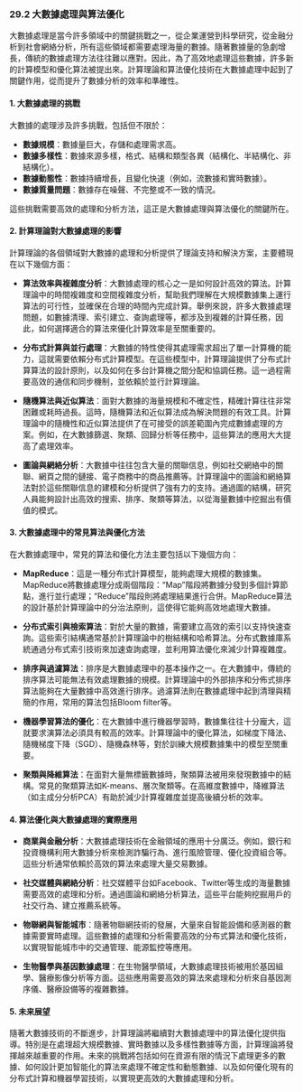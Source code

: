 ### **29.2 大數據處理與算法優化**

大數據處理是當今許多領域中的關鍵挑戰之一，從企業運營到科學研究，從金融分析到社會網絡分析，所有這些領域都需要處理海量的數據。隨著數據量的急劇增長，傳統的數據處理方法往往難以應對。因此，為了高效地處理這些數據，許多新的計算模型和優化算法被提出來。計算理論和算法優化技術在大數據處理中起到了關鍵作用，從而提升了數據分析的效率和準確性。

#### **1. 大數據處理的挑戰**

大數據的處理涉及許多挑戰，包括但不限於：

- **數據規模**：數據量巨大，存儲和處理需求高。
- **數據多樣性**：數據來源多樣，格式、結構和類型各異（結構化、半結構化、非結構化）。
- **數據動態性**：數據持續增長，且變化快速（例如，流數據和實時數據）。
- **數據質量問題**：數據存在噪聲、不完整或不一致的情況。

這些挑戰需要高效的處理和分析方法，這正是大數據處理與算法優化的關鍵所在。

#### **2. 計算理論對大數據處理的影響**

計算理論的各個領域對大數據的處理和分析提供了理論支持和解決方案，主要體現在以下幾個方面：

- **算法效率與複雜度分析**：大數據處理的核心之一是如何設計高效的算法。計算理論中的時間複雜度和空間複雜度分析，幫助我們理解在大規模數據集上運行算法的可行性，並確保在合理的時間內完成計算。舉例來說，許多大數據處理問題，如數據清理、索引建立、查詢處理等，都涉及到複雜的計算任務，因此，如何選擇適合的算法來優化計算效率是至關重要的。

- **分布式計算與並行處理**：大數據的特性使得其處理需求超出了單一計算機的能力，這就需要依賴分布式計算模型。在這些模型中，計算理論提供了分布式計算算法的設計原則，以及如何在多台計算機之間分配和協調任務。這一過程需要高效的通信和同步機制，並依賴於並行計算理論。

- **隨機算法與近似算法**：面對大數據的海量規模和不確定性，精確計算往往非常困難或耗時過長。這時，隨機算法和近似算法成為解決問題的有效工具。計算理論中的隨機性和近似算法提供了在可接受的誤差範圍內完成數據處理的方案。例如，在大數據篩選、聚類、回歸分析等任務中，這些算法的應用大大提高了處理效率。

- **圖論與網絡分析**：大數據中往往包含大量的關聯信息，例如社交網絡中的關聯、網頁之間的鏈接、電子商務中的商品推薦等。計算理論中的圖論和網絡算法對於這些關聯信息的建模和分析提供了強有力的支持。通過圖的結構，研究人員能夠設計出高效的搜索、排序、聚類等算法，以從海量數據中挖掘出有價值的模式。

#### **3. 大數據處理中的常見算法與優化方法**

在大數據處理中，常見的算法和優化方法主要包括以下幾個方向：

- **MapReduce**：這是一種分布式計算模型，能夠處理大規模的數據集。MapReduce將數據處理分成兩個階段：“Map”階段將數據分發到多個計算節點，進行並行處理；“Reduce”階段則將處理結果進行合併。MapReduce算法的設計基於計算理論中的分治法原則，這使得它能夠高效地處理大數據。

- **分布式索引與檢索算法**：對於大量的數據，需要建立高效的索引以支持快速查詢。這些索引結構通常基於計算理論中的樹結構和哈希算法。分布式數據庫系統通過分布式索引技術來加速查詢處理，並利用算法優化來減少計算複雜度。

- **排序與過濾算法**：排序是大數據處理中的基本操作之一。在大數據中，傳統的排序算法可能無法有效處理數據的規模。計算理論中的外部排序和分佈式排序算法能夠在大量數據中高效進行排序。過濾算法則在數據處理中起到清理與精簡的作用，常用的算法包括Bloom filter等。

- **機器學習算法的優化**：在大數據中進行機器學習時，數據集往往十分龐大，這就要求演算法必須具有較高的效率。計算理論中的優化算法，如梯度下降法、隨機梯度下降（SGD）、隨機森林等，對於訓練大規模數據集中的模型至關重要。

- **聚類與降維算法**：在面對大量無標籤數據時，聚類算法被用來發現數據中的結構。常見的聚類算法如K-means、層次聚類等。在高維度數據中，降維算法（如主成分分析PCA）有助於減少計算複雜度並提高後續分析的效率。

#### **4. 算法優化與大數據處理的實際應用**

- **商業與金融分析**：大數據處理技術在金融領域的應用十分廣泛。例如，銀行和投資機構利用大數據分析來檢測詐騙行為、進行風險管理、優化投資組合等。這些分析通常依賴於高效的算法來處理大量交易數據。

- **社交媒體與網絡分析**：社交媒體平台如Facebook、Twitter等生成的海量數據需要高效的處理和分析。通過圖論和網絡分析算法，這些平台能夠挖掘用戶的社交行為、建立推薦系統等。

- **物聯網與智能城市**：隨著物聯網技術的發展，大量來自智能設備和感測器的數據需要實時處理。這些數據的處理和分析需要高效的分布式算法和優化技術，以實現智能城市中的交通管理、能源監控等應用。

- **生物醫學與基因數據處理**：在生物醫學領域，大數據處理技術被用於基因組學、醫療影像分析等方面。這些應用需要高效的算法來處理和分析來自基因測序儀、醫療設備等的複雜數據。

#### **5. 未来展望**

隨著大數據技術的不斷進步，計算理論將繼續對大數據處理中的算法優化提供指導。特別是在處理超大規模數據、實時數據以及多樣性數據等方面，計算理論將發揮越來越重要的作用。未來的挑戰將包括如何在資源有限的情況下處理更多的數據、如何設計更加智能化的算法來處理不確定性和動態數據、以及如何優化現有的分布式計算和機器學習技術，以實現更高效的大數據處理和分析。

